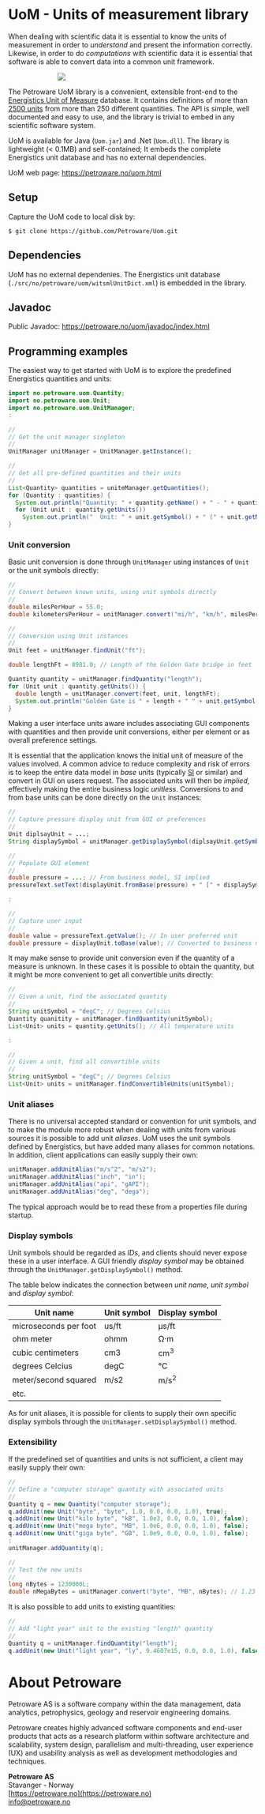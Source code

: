 # UoM - Units of measurement library

When dealing with scientific data it is essential to know the units of
measurement in order to _understand_ and present the information correctly.
Likewise, in order to do _computations_ with scientific data it is essential
that software is able to convert data into a common unit framework.

<img hspace="100" src="https://petroware.no/images/UomBox.250.png">

The Petroware UoM library is a convenient, extensible front-end to the
[Energistics Unit of Measure](https://www.energistics.org/energistics-unit-of-measure-standard/)
database.
It contains definitions of more than
[2500 units](http://w3.energistics.org/uom/poscUnits22.xml)
from more than 250 different quantities.
The API is simple, well documented and easy to use, and the library is trivial
to embed in any scientific software system.

UoM is available for Java (`Uom.jar`) and .Net (`Uom.dll`).
The library is lightweight (< 0.1MB) and self-contained; It embeds the complete
Energistics unit database and has no external dependencies.

UoM web page: https://petroware.no/uom.html


## Setup

Capture the UoM code to local disk by:

```
$ git clone https://github.com/Petroware/Uom.git
```


## Dependencies

UoM has no external dependenies. The Energistics unit database
(`./src/no/petroware/uom/witsmlUnitDict.xml`) is embedded in the library.


## Javadoc

Public Javadoc: https://petroware.no/uom/javadoc/index.html


## Programming examples

The easiest way to get started with UoM is to explore the predefined
Energistics quantities and units:

```java
import no.petroware.uom.Quantity;
import no.petroware.uom.Unit;
import no.petroware.uom.UnitManager;
:

//
// Get the unit manager singleton
//
UnitManager unitManager = UnitManager.getInstance();

//
// Get all pre-defined quantities and their units
//
List<Quantity> quantities = uniteManager.getQuantities();
for (Quantity : quantities) {
  System.out.println("Quantity: " + quantity.getName() + " - " + quantity.getDescription();
  for (Unit unit : quantity.getUnits())
    System.out.println("  Unit: " + unit.getSymbol() + " (" + unit.getName() + ")";
}
```

### Unit conversion

Basic unit conversion is done through ``UnitManager``
using instances of ``Unit`` or the unit symbols directly:

```java
//
// Convert between known units, using unit symbols directly
//
double milesPerHour = 55.0;
double kilometersPerHour = unitManager.convert("mi/h", "km/h", milesPerHour);

//
// Conversion using Unit instances
//
Unit feet = unitManager.findUnit("ft");

double lengthFt = 8981.0; // Length of the Golden Gate bridge in feet

Quantity quantity = unitManager.findQuantity("length");
for (Unit unit : quantity.getUnits()) {
  double length = unitManager.convert(feet, unit, lengthFt);
  System.out.println("Golden Gate is " + length + " " + unit.getSymbol());
}
```

Making a user interface units aware includes associating
GUI components with quantities and then provide unit conversions,
either per element or as overall preference settings.

It is essential that the application knows the initial unit of measure
of the values involved. A common advice to reduce complexity and risk of errors
is to keep the entire data model in _base_ units (typically
[SI](https://en.wikipedia.org/wiki/International_System_of_Units)
or similar) and convert in GUI on users request. The associated units will then
be _implied_, effectively making the entire business logic _unitless_.
Conversions to and from base units can be done directly on the ``Unit`` instances:

```java
//
// Capture pressure display unit from GUI or preferences
//
Unit diplsayUnit = ...;
String displaySymbol = unitManager.getDisplaySymbol(diplsayUnit.getSymbol());

//
// Populate GUI element
//
double pressure = ...; // From business model, SI implied
pressureText.setText(displayUnit.fromBase(pressure) + " [" + displaySymbol + "]");

:

//
// Capture user input
//
double value = pressureText.getValue(); // In user preferred unit
double pressure = displayUnit.toBase(value); // Converted to business model unit (SI)
```

It may make sense to provide unit conversion even if the quantity of a measure
is unknown. In these cases it is possible to obtain the quantity, but it might
be more convenient to get all convertible units directly:

```java
//
// Given a unit, find the associated quantity
//
String unitSymbol = "degC"; // Degrees Celsius
Quantity quanitity = unitManager.findQuantity(unitSymbol);
List<Unit> units = quantity.getUnits(); // All temperature units

:

//
// Given a unit, find all convertible units
//
String unitSymbol = "degC"; // Degrees Celsius
List<Unit> units = unitManager.findConvertibleUnits(unitSymbol);
```

### Unit aliases

There is no universal accepted standard or convention for unit symbols, and
to make the module more robust when dealing with units from various sources
it is possible to add unit <em>aliases</em>. UoM uses the unit symbols defined
by Energistics, but have added many aliases for common notations.
In addition, client applications can easily supply their own:

```java
unitManager.addUnitAlias("m/s^2", "m/s2");
unitManager.addUnitAlias("inch", "in");
unitManager.addUnitAlias("api", "gAPI");
unitManager.addUnitAlias("deg", "dega");
```

The typical approach would be to read these from a properties file during startup.

### Display symbols

Unit symbols should be regarded as _IDs_, and clients
should never expose these in a user interface. A GUI friendly _display symbol_ may be
obtained through the ``UnitManager.getDisplaySymbol()`` method.

The table below indicates
the connection between _unit name_, _unit symbol_ and _display symbol_:

| Unit name             | Unit symbol | Display symbol   |
|-----------------------|-------------|------------------|
| microseconds per foot | us/ft       | &#181;s/ft       |
| ohm meter             | ohmm        | &#8486;&middot;m |
| cubic centimeters     | cm3         | cm<sup>3</sup>   |
| degrees Celcius       | degC        | &deg;C           |
| meter/second squared  | m/s2        | m/s<sup>2</sup>  |
| etc.                  |             |                  |

As for unit aliases, it is possible for clients to supply their own
specific display symbols through the ``UnitManager.setDisplaySymbol()`` method.

### Extensibility

If the predefined set of quantities and units is not sufficient, a client may
easily supply their own:

```java
//
// Define a "computer storage" quantity with associated units
//
Quantity q = new Quantity("computer storage");
q.addUnit(new Unit("byte", "byte", 1.0, 0.0, 0.0, 1.0), true);
q.addUnit(new Unit("kilo byte", "kB", 1.0e3, 0.0, 0.0, 1.0), false);
q.addUnit(new Unit("mega byte", "MB", 1.0e6, 0.0, 0.0, 1.0), false);
q.addUnit(new Unit("giga byte", "GB", 1.0e9, 0.0, 0.0, 1.0), false);
:
unitManager.addQuantity(q);

//
// Test the new units
//
long nBytes = 1230000L;
double nMegaBytes = unitManager.convert("byte", "MB", nBytes); // 1.23
```

It is also possible to add units to existing quantities:

```java
//
// Add "light year" unit to the existing "length" quantity
//
Quantity q = unitManager.findQuantity("length");
q.addUnit(new Unit("light year", "ly", 9.4607e15, 0.0, 0.0, 1.0), false);
```

# About Petroware

Petroware AS is a software company within the data management, data analytics,
petrophysics, geology and reservoir engineering domains.

Petroware creates highly advanced software components and end-user products that
acts as a research platform within software architecture and scalability, system design,
parallelism and multi-threading, user experience (UX) and usability analysis as well
as development methodologies and techniques.

**Petroware AS**<br>
Stavanger - Norway<br>
[https://petroware.no](https://petroware.no)<br>
info@petroware.no
